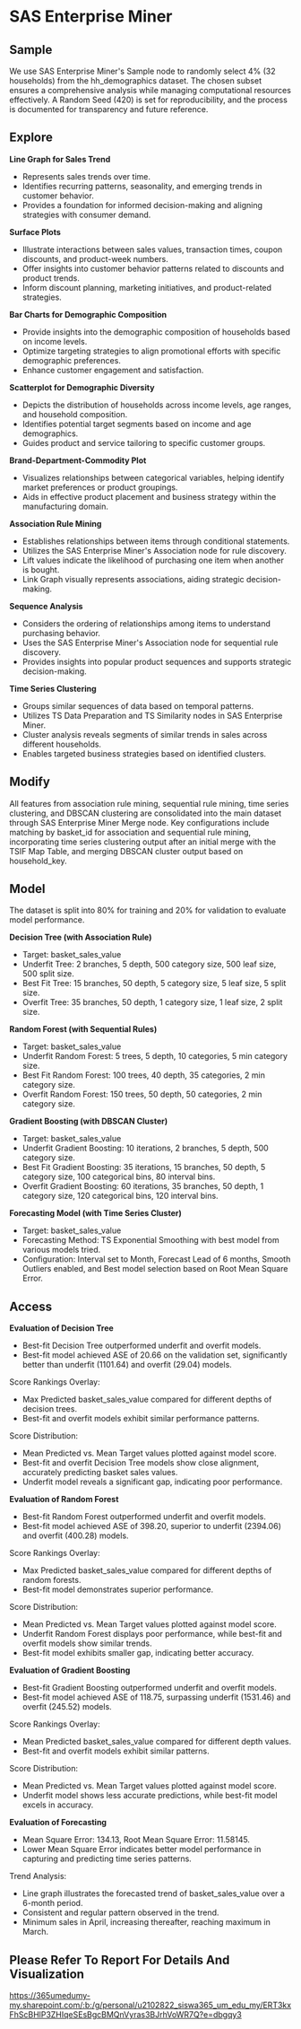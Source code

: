# SAS Enterprise Miner
## Sample
We use SAS Enterprise Miner's Sample node to randomly select 4% (32 households) from the hh_demographics dataset. The chosen subset ensures a comprehensive analysis while managing computational resources effectively. A Random Seed (420) is set for reproducibility, and the process is documented for transparency and future reference.

## Explore
**Line Graph for Sales Trend**
- Represents sales trends over time.
- Identifies recurring patterns, seasonality, and emerging trends in customer behavior.
- Provides a foundation for informed decision-making and aligning strategies with consumer demand.

**Surface Plots**
- Illustrate interactions between sales values, transaction times, coupon discounts, and product-week numbers.
- Offer insights into customer behavior patterns related to discounts and product trends.
- Inform discount planning, marketing initiatives, and product-related strategies.

**Bar Charts for Demographic Composition**
- Provide insights into the demographic composition of households based on income levels.
- Optimize targeting strategies to align promotional efforts with specific demographic preferences.
- Enhance customer engagement and satisfaction.

**Scatterplot for Demographic Diversity**
- Depicts the distribution of households across income levels, age ranges, and household composition.
- Identifies potential target segments based on income and age demographics.
- Guides product and service tailoring to specific customer groups.

**Brand-Department-Commodity Plot**
- Visualizes relationships between categorical variables, helping identify market preferences or product groupings.
- Aids in effective product placement and business strategy within the manufacturing domain.

**Association Rule Mining**
- Establishes relationships between items through conditional statements.
- Utilizes the SAS Enterprise Miner's Association node for rule discovery.
- Lift values indicate the likelihood of purchasing one item when another is bought.
- Link Graph visually represents associations, aiding strategic decision-making.

**Sequence Analysis**
- Considers the ordering of relationships among items to understand purchasing behavior.
- Uses the SAS Enterprise Miner's Association node for sequential rule discovery.
- Provides insights into popular product sequences and supports strategic decision-making.

**Time Series Clustering**
- Groups similar sequences of data based on temporal patterns.
- Utilizes TS Data Preparation and TS Similarity nodes in SAS Enterprise Miner.
- Cluster analysis reveals segments of similar trends in sales across different households.
- Enables targeted business strategies based on identified clusters.


## Modify
<p>All features from association rule mining, sequential rule mining, time series clustering, and DBSCAN clustering are consolidated 
into the main dataset through SAS Enterprise Miner Merge node. Key configurations include matching by basket_id for association and sequential rule mining, 
incorporating time series clustering output after an initial merge with the TSIF Map Table, and merging DBSCAN cluster output based on household_key.</p>

## Model
The dataset is split into 80% for training and 20% for validation to evaluate model performance.

**Decision Tree (with Association Rule)**
- Target: basket_sales_value
- Underfit Tree: 2 branches, 5 depth, 500 category size, 500 leaf size, 500 split size.
- Best Fit Tree: 15 branches, 50 depth, 5 category size, 5 leaf size, 5 split size.
- Overfit Tree: 35 branches, 50 depth, 1 category size, 1 leaf size, 2 split size.

**Random Forest (with Sequential Rules)**
- Target: basket_sales_value
- Underfit Random Forest: 5 trees, 5 depth, 10 categories, 5 min category size.
- Best Fit Random Forest: 100 trees, 40 depth, 35 categories, 2 min category size.
- Overfit Random Forest: 150 trees, 50 depth, 50 categories, 2 min category size.

**Gradient Boosting (with DBSCAN Cluster)**
- Target: basket_sales_value
- Underfit Gradient Boosting: 10 iterations, 2 branches, 5 depth, 500 category size.
- Best Fit Gradient Boosting: 35 iterations, 15 branches, 50 depth, 5 category size, 100 categorical bins, 80 interval bins.
- Overfit Gradient Boosting: 60 iterations, 35 branches, 50 depth, 1 category size, 120 categorical bins, 120 interval bins.

**Forecasting Model (with Time Series Cluster)**
- Target: basket_sales_value
- Forecasting Method: TS Exponential Smoothing with best model from various models tried.
- Configuration: Interval set to Month, Forecast Lead of 6 months, Smooth Outliers enabled, and Best model selection based on Root Mean Square Error.

## Access
**Evaluation of Decision Tree**
- Best-fit Decision Tree outperformed underfit and overfit models.
- Best-fit model achieved ASE of 20.66 on the validation set, significantly better than underfit (1101.64) and overfit (29.04) models.

Score Rankings Overlay:
- Max Predicted basket_sales_value compared for different depths of decision trees.
- Best-fit and overfit models exhibit similar performance patterns.

Score Distribution:
- Mean Predicted vs. Mean Target values plotted against model score.
- Best-fit and overfit Decision Tree models show close alignment, accurately predicting basket sales values.
- Underfit model reveals a significant gap, indicating poor performance.

**Evaluation of Random Forest**
- Best-fit Random Forest outperformed underfit and overfit models.
- Best-fit model achieved ASE of 398.20, superior to underfit (2394.06) and overfit (400.28) models.

Score Rankings Overlay:
- Max Predicted basket_sales_value compared for different depths of random forests.
- Best-fit model demonstrates superior performance.

Score Distribution:
- Mean Predicted vs. Mean Target values plotted against model score.
- Underfit Random Forest displays poor performance, while best-fit and overfit models show similar trends.
- Best-fit model exhibits smaller gap, indicating better accuracy.

**Evaluation of Gradient Boosting**
- Best-fit Gradient Boosting outperformed underfit and overfit models.
- Best-fit model achieved ASE of 118.75, surpassing underfit (1531.46) and overfit (245.52) models.

Score Rankings Overlay:
- Mean Predicted basket_sales_value compared for different depth values.
- Best-fit and overfit models exhibit similar patterns.

Score Distribution:
- Mean Predicted vs. Mean Target values plotted against model score.
- Underfit model shows less accurate predictions, while best-fit model excels in accuracy.

**Evaluation of Forecasting**
- Mean Square Error: 134.13, Root Mean Square Error: 11.58145.
- Lower Mean Square Error indicates better model performance in capturing and predicting time series patterns.

Trend Analysis:
- Line graph illustrates the forecasted trend of basket_sales_value over a 6-month period.
- Consistent and regular pattern observed in the trend.
- Minimum sales in April, increasing thereafter, reaching maximum in March.


## Please Refer To Report For Details And Visualization
https://365umedumy-my.sharepoint.com/:b:/g/personal/u2102822_siswa365_um_edu_my/ERT3kxFhScBHlP3ZHIqeSEsBgcBMQnVyras3BJrhVoWR7Q?e=dbgqy3

